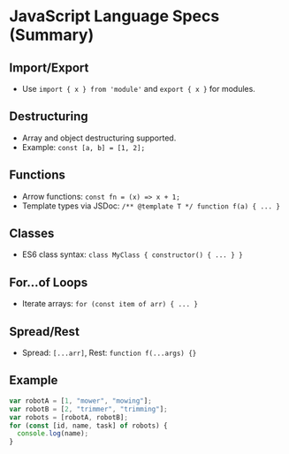 # JavaScript Language Specs (Summary)

## Import/Export
- Use `import { x } from 'module'` and `export { x }` for modules.

## Destructuring
- Array and object destructuring supported.
- Example: `const [a, b] = [1, 2];`

## Functions
- Arrow functions: `const fn = (x) => x + 1;`
- Template types via JSDoc: `/** @template T */ function f(a) { ... }`

## Classes
- ES6 class syntax: `class MyClass { constructor() { ... } }`

## For...of Loops
- Iterate arrays: `for (const item of arr) { ... }`

## Spread/Rest
- Spread: `[...arr]`, Rest: `function f(...args) {}`

## Example
```javascript
var robotA = [1, "mower", "mowing"];
var robotB = [2, "trimmer", "trimming"];
var robots = [robotA, robotB];
for (const [id, name, task] of robots) {
  console.log(name);
}
```
